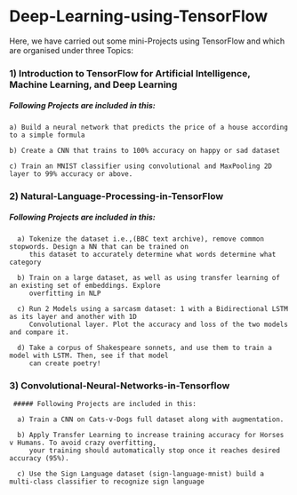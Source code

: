 # Deep-Learning-using-TensorFlow
Here, we have carried out some mini-Projects using TensorFlow and which are organised under three Topics:

  ### 1) Introduction to TensorFlow for Artificial Intelligence, Machine Learning, and Deep Learning
  
   ##### Following Projects are included in this:
    a) Build a neural network that predicts the price of a house according to a simple formula
           
    b) Create a CNN that trains to 100% accuracy on happy or sad dataset
           
    c) Train an MNIST classifier using convolutional and MaxPooling 2D layer to 99% accuracy or above.
  
  ### 2) Natural-Language-Processing-in-TensorFlow
  
   ##### Following Projects are included in this:
         
      a) Tokenize the dataset i.e.,(BBC text archive), remove common stopwords. Design a NN that can be trained on 
         this dataset to accurately determine what words determine what category
         
      b) Train on a large dataset, as well as using transfer learning of an existing set of embeddings. Explore 
         overfitting in NLP
         
      c) Run 2 Models using a sarcasm dataset: 1 with a Bidirectional LSTM as its layer and another with 1D 
         Convolutional layer. Plot the accuracy and loss of the two models and compare it.
            
      d) Take a corpus of Shakespeare sonnets, and use them to train a model with LSTM. Then, see if that model 
         can create poetry!
  
  
  ### 3) Convolutional-Neural-Networks-in-Tensorflow
  
     ##### Following Projects are included in this:
         
      a) Train a CNN on Cats-v-Dogs full dataset along with augmentation.
         
      b) Apply Transfer Learning to increase training accuracy for Horses v Humans. To avoid crazy overfitting, 
         your training should automatically stop once it reaches desired accuracy (95%).
         
      c) Use the Sign Language dataset (sign-language-mnist) build a multi-class classifier to recognize sign language
            
  

